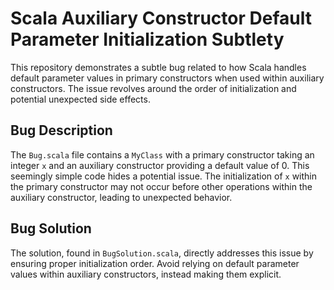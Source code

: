 # Scala Auxiliary Constructor Default Parameter Initialization Subtlety

This repository demonstrates a subtle bug related to how Scala handles default parameter values in primary constructors when used within auxiliary constructors.  The issue revolves around the order of initialization and potential unexpected side effects.

## Bug Description

The `Bug.scala` file contains a `MyClass` with a primary constructor taking an integer `x` and an auxiliary constructor providing a default value of 0. This seemingly simple code hides a potential issue. The initialization of `x` within the primary constructor may not occur before other operations within the auxiliary constructor, leading to unexpected behavior.

## Bug Solution

The solution, found in `BugSolution.scala`, directly addresses this issue by ensuring proper initialization order.  Avoid relying on default parameter values within auxiliary constructors, instead making them explicit.